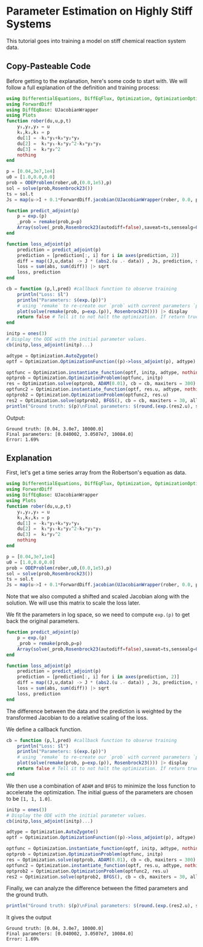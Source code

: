 # Parameter Estimation on Highly Stiff Systems

This tutorial goes into training a model on stiff chemical reaction system data.

## Copy-Pasteable Code

Before getting to the explanation, here's some code to start with. We will
follow a full explanation of the definition and training process:

```julia
using DifferentialEquations, DiffEqFlux, Optimization, OptimizationOptimJL, LinearAlgebra
using ForwardDiff
using DiffEqBase: UJacobianWrapper
using Plots
function rober(du,u,p,t)
    y₁,y₂,y₃ = u
    k₁,k₂,k₃ = p
    du[1] = -k₁*y₁+k₃*y₂*y₃
    du[2] =  k₁*y₁-k₂*y₂^2-k₃*y₂*y₃
    du[3] =  k₂*y₂^2
    nothing
end

p = [0.04,3e7,1e4]
u0 = [1.0,0.0,0.0]
prob = ODEProblem(rober,u0,(0.0,1e5),p)
sol = solve(prob,Rosenbrock23())
ts = sol.t
Js = map(u->I + 0.1*ForwardDiff.jacobian(UJacobianWrapper(rober, 0.0, p), u), sol.u)

function predict_adjoint(p)
    p = exp.(p)
    _prob = remake(prob,p=p)
    Array(solve(_prob,Rosenbrock23(autodiff=false),saveat=ts,sensealg=QuadratureAdjoint(autojacvec=ReverseDiffVJP(true))))
end

function loss_adjoint(p)
    prediction = predict_adjoint(p)
    prediction = [prediction[:, i] for i in axes(prediction, 2)]
    diff = map((J,u,data) -> J * (abs2.(u .- data)) , Js, prediction, sol.u)
    loss = sum(abs, sum(diff)) |> sqrt
    loss, prediction
end

cb = function (p,l,pred) #callback function to observe training
    println("Loss: $l")
    println("Parameters: $(exp.(p))")
    # using `remake` to re-create our `prob` with current parameters `p`
    plot(solve(remake(prob, p=exp.(p)), Rosenbrock23())) |> display
    return false # Tell it to not halt the optimization. If return true, then optimization stops
end

initp = ones(3)
# Display the ODE with the initial parameter values.
cb(initp,loss_adjoint(initp)...)

adtype = Optimization.AutoZygote()
optf = Optimization.OptimizationFunction((p)->loss_adjoint(p), adtype)

optfunc = Optimization.instantiate_function(optf, initp, adtype, nothing)
optprob = Optimization.OptimizationProblem(optfunc, initp)
res = Optimization.solve(optprob, ADAM(0.01), cb = cb, maxiters = 300)
optfunc2 = Optimization.instantiate_function(optf, res.u, adtype, nothing)
optprob2 = Optimization.OptimizationProblem(optfunc2, res.u)
res2 = Optimization.solve(optprob2, BFGS(), cb = cb, maxiters = 30, allow_f_increases=true)
println("Ground truth: $(p)\nFinal parameters: $(round.(exp.(res2.u), sigdigits=5))\nError: $(round(norm(exp.(res2.u) - p) ./ norm(p) .* 100, sigdigits=3))%")
```

Output:
```
Ground truth: [0.04, 3.0e7, 10000.0]
Final parameters: [0.040002, 3.0507e7, 10084.0]
Error: 1.69%
```

## Explanation

First, let's get a time series array from the Robertson's equation as data.

```julia
using DifferentialEquations, DiffEqFlux, Optimization, OptimizationOptimJL, LinearAlgebra
using ForwardDiff
using DiffEqBase: UJacobianWrapper
using Plots
function rober(du,u,p,t)
    y₁,y₂,y₃ = u
    k₁,k₂,k₃ = p
    du[1] = -k₁*y₁+k₃*y₂*y₃
    du[2] =  k₁*y₁-k₂*y₂^2-k₃*y₂*y₃
    du[3] =  k₂*y₂^2
    nothing
end

p = [0.04,3e7,1e4]
u0 = [1.0,0.0,0.0]
prob = ODEProblem(rober,u0,(0.0,1e5),p)
sol = solve(prob,Rosenbrock23())
ts = sol.t
Js = map(u->I + 0.1*ForwardDiff.jacobian(UJacobianWrapper(rober, 0.0, p), u), sol.u)
```

Note that we also computed a shifted and scaled Jacobian along with the
solution. We will use this matrix to scale the loss later.

We fit the parameters in log space, so we need to compute `exp.(p)` to get back
the original parameters.

```julia
function predict_adjoint(p)
    p = exp.(p)
    _prob = remake(prob,p=p)
    Array(solve(_prob,Rosenbrock23(autodiff=false),saveat=ts,sensealg=QuadratureAdjoint(autojacvec=ReverseDiffVJP(true))))
end

function loss_adjoint(p)
    prediction = predict_adjoint(p)
    prediction = [prediction[:, i] for i in axes(prediction, 2)]
    diff = map((J,u,data) -> J * (abs2.(u .- data)) , Js, prediction, sol.u)
    loss = sum(abs, sum(diff)) |> sqrt
    loss, prediction
end
```

The difference between the data and the prediction is weighted by the transformed
Jacobian to do a relative scaling of the loss.

We define a callback function.
```julia
cb = function (p,l,pred) #callback function to observe training
    println("Loss: $l")
    println("Parameters: $(exp.(p))")
    # using `remake` to re-create our `prob` with current parameters `p`
    plot(solve(remake(prob, p=exp.(p)), Rosenbrock23())) |> display
    return false # Tell it to not halt the optimization. If return true, then optimization stops
end
```

We then use a combination of `ADAM` and `BFGS` to minimize the loss function to
accelerate the optimization. The initial guess of the parameters are chosen to
be `[1, 1, 1.0]`.
```julia
initp = ones(3)
# Display the ODE with the initial parameter values.
cb(initp,loss_adjoint(initp)...)

adtype = Optimization.AutoZygote()
optf = Optimization.OptimizationFunction((p)->loss_adjoint(p), adtype)

optfunc = Optimization.instantiate_function(optf, initp, adtype, nothing)
optprob = Optimization.OptimizationProblem(optfunc, initp)
res = Optimization.solve(optprob, ADAM(0.01), cb = cb, maxiters = 300)
optfunc2 = Optimization.instantiate_function(optf, res.u, adtype, nothing)
optprob2 = Optimization.OptimizationProblem(optfunc2, res.u)
res2 = Optimization.solve(optprob2, BFGS(), cb = cb, maxiters = 30, allow_f_increases=true)
```

Finally, we can analyze the difference between the fitted parameters and the
ground truth.
```julia
println("Ground truth: $(p)\nFinal parameters: $(round.(exp.(res2.u), sigdigits=5))\nError: $(round(norm(exp.(res2.u) - p) ./ norm(p) .* 100, sigdigits=3))%")
```

It gives the output
```
Ground truth: [0.04, 3.0e7, 10000.0]
Final parameters: [0.040002, 3.0507e7, 10084.0]
Error: 1.69%
```
